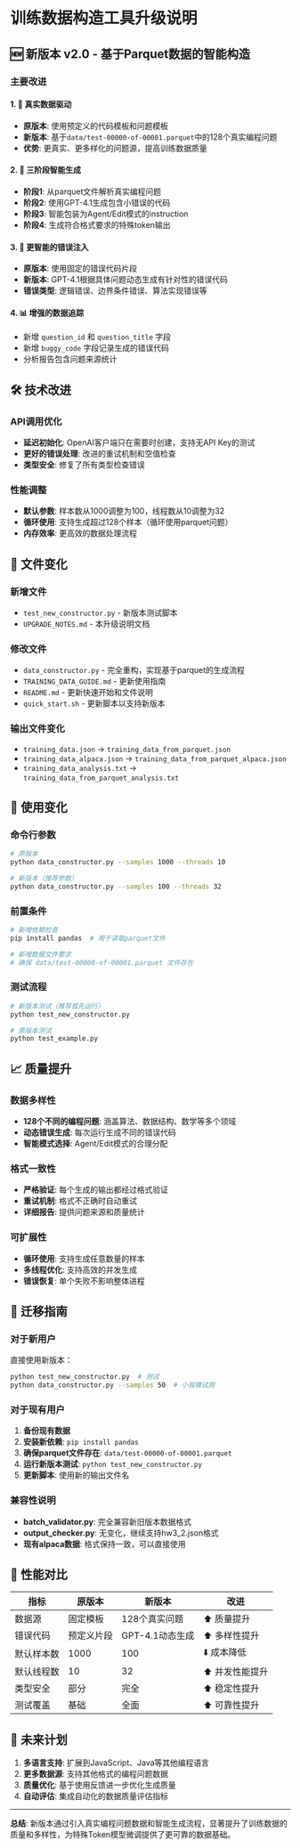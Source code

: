 # 训练数据构造工具升级说明

## 🆕 新版本 v2.0 - 基于Parquet数据的智能构造

### 主要改进

#### 1. 🎯 真实数据驱动
- **原版本**: 使用预定义的代码模板和问题模板
- **新版本**: 基于`data/test-00000-of-00001.parquet`中的128个真实编程问题
- **优势**: 更真实、更多样化的问题源，提高训练数据质量

#### 2. 🤖 三阶段智能生成
- **阶段1**: 从parquet文件解析真实编程问题
- **阶段2**: 使用GPT-4.1生成包含小错误的代码
- **阶段3**: 智能包装为Agent/Edit模式的instruction
- **阶段4**: 生成符合格式要求的特殊token输出

#### 3. 🔧 更智能的错误注入
- **原版本**: 使用固定的错误代码片段
- **新版本**: GPT-4.1根据具体问题动态生成有针对性的错误代码
- **错误类型**: 逻辑错误、边界条件错误、算法实现错误等

#### 4. 📊 增强的数据追踪
- 新增 `question_id` 和 `question_title` 字段
- 新增 `buggy_code` 字段记录生成的错误代码
- 分析报告包含问题来源统计

## 🛠️ 技术改进

### API调用优化
- **延迟初始化**: OpenAI客户端只在需要时创建，支持无API Key的测试
- **更好的错误处理**: 改进的重试机制和空值检查
- **类型安全**: 修复了所有类型检查错误

### 性能调整
- **默认参数**: 样本数从1000调整为100，线程数从10调整为32
- **循环使用**: 支持生成超过128个样本（循环使用parquet问题）
- **内存效率**: 更高效的数据处理流程

## 📁 文件变化

### 新增文件
- `test_new_constructor.py` - 新版本测试脚本
- `UPGRADE_NOTES.md` - 本升级说明文档

### 修改文件
- `data_constructor.py` - 完全重构，实现基于parquet的生成流程
- `TRAINING_DATA_GUIDE.md` - 更新使用指南
- `README.md` - 更新快速开始和文件说明
- `quick_start.sh` - 更新脚本以支持新版本

### 输出文件变化
- `training_data.json` → `training_data_from_parquet.json`
- `training_data_alpaca.json` → `training_data_from_parquet_alpaca.json`
- `training_data_analysis.txt` → `training_data_from_parquet_analysis.txt`

## 🚀 使用变化

### 命令行参数
```bash
# 原版本
python data_constructor.py --samples 1000 --threads 10

# 新版本（推荐参数）
python data_constructor.py --samples 100 --threads 32
```

### 前置条件
```bash
# 新增依赖检查
pip install pandas  # 用于读取parquet文件

# 新增数据文件要求
# 确保 data/test-00000-of-00001.parquet 文件存在
```

### 测试流程
```bash
# 新版本测试（推荐首先运行）
python test_new_constructor.py

# 原版本测试
python test_example.py
```

## 📈 质量提升

### 数据多样性
- **128个不同的编程问题**: 涵盖算法、数据结构、数学等多个领域
- **动态错误生成**: 每次运行生成不同的错误代码
- **智能模式选择**: Agent/Edit模式的合理分配

### 格式一致性
- **严格验证**: 每个生成的输出都经过格式验证
- **重试机制**: 格式不正确时自动重试
- **详细报告**: 提供问题来源和质量统计

### 可扩展性
- **循环使用**: 支持生成任意数量的样本
- **多线程优化**: 支持高效的并发生成
- **错误恢复**: 单个失败不影响整体进程

## 🔄 迁移指南

### 对于新用户
直接使用新版本：
```bash
python test_new_constructor.py  # 测试
python data_constructor.py --samples 50  # 小规模试用
```

### 对于现有用户
1. **备份现有数据**
2. **安装新依赖**: `pip install pandas`
3. **确保parquet文件存在**: `data/test-00000-of-00001.parquet`
4. **运行新版本测试**: `python test_new_constructor.py`
5. **更新脚本**: 使用新的输出文件名

### 兼容性说明
- **batch_validator.py**: 完全兼容新旧版本数据格式
- **output_checker.py**: 无变化，继续支持hw3_2.json格式
- **现有alpaca数据**: 格式保持一致，可以直接使用

## 🎯 性能对比

| 指标 | 原版本 | 新版本 | 改进 |
|------|--------|--------|------|
| 数据源 | 固定模板 | 128个真实问题 | ⬆️ 质量提升 |
| 错误代码 | 预定义片段 | GPT-4.1动态生成 | ⬆️ 多样性提升 |
| 默认样本数 | 1000 | 100 | ⬇️ 成本降低 |
| 默认线程数 | 10 | 32 | ⬆️ 并发性能提升 |
| 类型安全 | 部分 | 完全 | ⬆️ 稳定性提升 |
| 测试覆盖 | 基础 | 全面 | ⬆️ 可靠性提升 |

## 🔮 未来计划

1. **多语言支持**: 扩展到JavaScript、Java等其他编程语言
2. **更多数据源**: 支持其他格式的编程问题数据
3. **质量优化**: 基于使用反馈进一步优化生成质量
4. **自动评估**: 集成自动化的数据质量评估指标

---

**总结**: 新版本通过引入真实编程问题数据和智能生成流程，显著提升了训练数据的质量和多样性，为特殊Token模型微调提供了更可靠的数据基础。 